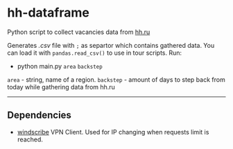 # hh-dataframe

Python script to collect vacancies data from [hh.ru](https://www.hh.ru/)

Generates *.csv* file with `;` as separtor which contains gathered data.
You can load it with `pandas.read_csv()` to use in tour scripts.
Run:
 - python main.py `area` `backstep`

`area` - string, name of a region.
`backstep` - amount of days to step back from today while gathering data from hh.ru

___

## Dependencies

 - [windscribe](https://windscribe.com/)
 VPN Client. Used for IP changing when requests limit is reached.

